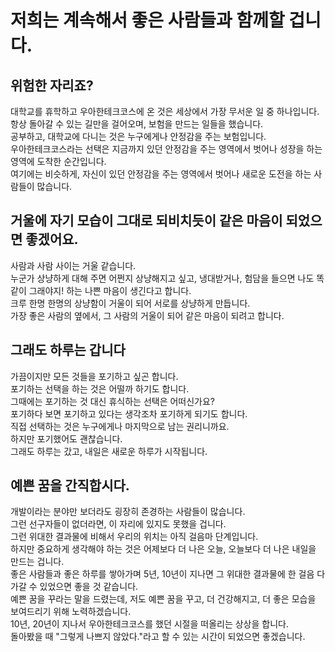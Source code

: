 # 저희는 계속해서 좋은 사람들과 함께할 겁니다.
## 위험한 자리죠?
대학교를 휴학하고 우아한테크코스에 온 것은 세상에서 가장 무서운 일 중 하나입니다.  
항상 돌아갈 수 있는 길만을 걸어오며, 보험을 만드는 일들을 했습니다.  
공부하고, 대학교에 다니는 것은 누구에게나 안정감을 주는 보험입니다.  
우아한테크코스라는 선택은 지금까지 있던 안정감을 주는 영역에서 벗어나 성장을 하는 영역에 도착한 순간입니다.  
여기에는 비슷하게, 자신이 있던 안정감을 주는 영역에서 벗어나 새로운 도전을 하는 사람들이 많습니다.  
## 거울에 자기 모습이 그대로 되비치듯이 같은 마음이 되었으면 좋겠어요.  
사람과 사람 사이는 거울 같습니다.  
누군가 상냥하게 대해 주면 어쩐지 상냥해지고 싶고, 냉대받거나, 험담을 들으면 나도 똑같이 그래야지! 하는 나쁜 마음이 생긴다고 합니다.  
크루 한명 한명의 상냥함이 거울이 되어 서로를 상냥하게 만듭니다.   
가장 좋은 사람의 옆에서, 그 사람의 거울이 되어 같은 마음이 되려고 합니다.  
## 그래도 하루는 갑니다  
가끔이지만 모든 것들을 포기하고 싶곤 합니다.  
포기하는 선택을 하는 것은 어떨까 하기도 합니다.  
그때에는 포기하는 것 대신 휴식하는 선택은 어떠신가요?  
포기하다 보면 포기하고 있다는 생각조차 포기하게 되기도 합니다.  
직접 선택하는 것은 누구에게나 마지막으로 남는 권리니까요.  
하지만 포기했어도 괜찮습니다.  
그래도 하루는 갔고, 내일은 새로운 하루가 시작됩니다.  
## 예쁜 꿈을 간직합시다.  
개발이라는 분야만 보더라도 굉장히 존경하는 사람들이 많습니다.  
그런 선구자들이 없더라면, 이 자리에 있지도 못했을 겁니다.  
그런 위대한 결과물에 비해서 우리의 위치는 아직 걸음마 단계입니다.  
하지만 중요하게 생각해야 하는 것은 어제보다 더 나은 오늘, 오늘보다 더 나은 내일을 만드는 겁니다.  
좋은 사람들과 좋은 하루를 쌓아가며 5년, 10년이 지나면 그 위대한 결과물에 한 걸음 다가갈 수 있었으면 좋을 것 같습니다.  
예쁜 꿈을 꾸라는 말을 드렸는데, 저도 예쁜 꿈을 꾸고, 더 건강해지고, 더 좋은 모습을 보여드리기 위해 노력하겠습니다.  
10년, 20년이 지나서 우아한테크코스를 했던 시절을 떠올리는 상상을 합니다.  
돌아봤을 때 "그렇게 나쁘지 않았다."라고 할 수 있는 시간이 되었으면 좋겠습니다.   
